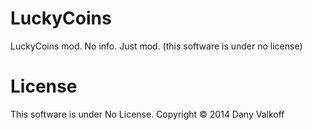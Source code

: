 LuckyCoins
==========
LuckyCoins mod. No info. Just mod. (this software is under no license)

License
==========
This software is under No License.
Copyright © 2014 Dany Valkoff
